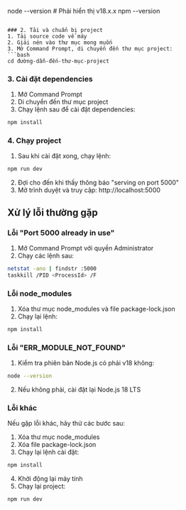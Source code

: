 node --version  # Phải hiển thị v18.x.x
npm --version
```

### 2. Tải và chuẩn bị project
1. Tải source code về máy
2. Giải nén vào thư mục mong muốn
3. Mở Command Prompt, di chuyển đến thư mục project:
```bash
cd đường-dẫn-đến-thư-mục-project
```

### 3. Cài đặt dependencies
1. Mở Command Prompt 
2. Di chuyển đến thư mục project
3. Chạy lệnh sau để cài đặt dependencies:
```bash 
npm install
```

### 4. Chạy project
1. Sau khi cài đặt xong, chạy lệnh:
```bash
npm run dev
```
2. Đợi cho đến khi thấy thông báo "serving on port 5000"
3. Mở trình duyệt và truy cập: http://localhost:5000

## Xử lý lỗi thường gặp

### Lỗi "Port 5000 already in use"
1. Mở Command Prompt với quyền Administrator
2. Chạy các lệnh sau:
```bash
netstat -ano | findstr :5000
taskkill /PID <ProcessId> /F
```

### Lỗi node_modules
1. Xóa thư mục node_modules và file package-lock.json
2. Chạy lại lệnh:
```bash 
npm install
```

### Lỗi "ERR_MODULE_NOT_FOUND"
1. Kiểm tra phiên bản Node.js có phải v18 không:
```bash
node --version
```
2. Nếu không phải, cài đặt lại Node.js 18 LTS

### Lỗi khác
Nếu gặp lỗi khác, hãy thử các bước sau:
1. Xóa thư mục node_modules
2. Xóa file package-lock.json
3. Chạy lại lệnh cài đặt:
```bash
npm install
```
4. Khởi động lại máy tính
5. Chạy lại project:
```bash
npm run dev